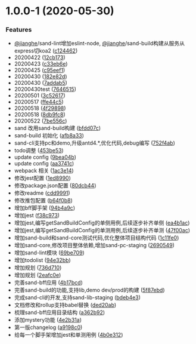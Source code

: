 <a name="1.0.0-1"></a>
# 1.0.0-1 (2020-05-30)


### Features

* [@jianghe](https://github.com/jianghe)/sand-lint增加eslint-node, [@jianghe](https://github.com/jianghe)/sand-build构建从服务从express切koa2 ([c124462](https://github.com/372623460jh/sand/commit/c124462))
* 20200422 ([12cb173](https://github.com/372623460jh/sand/commit/12cb173))
* 20200423 ([c33eb6e](https://github.com/372623460jh/sand/commit/c33eb6e))
* 20200425 ([c95eef1](https://github.com/372623460jh/sand/commit/c95eef1))
* 20200430 ([182e82d](https://github.com/372623460jh/sand/commit/182e82d))
* 20200430 ([7addab5](https://github.com/372623460jh/sand/commit/7addab5))
* 20200430test ([7646515](https://github.com/372623460jh/sand/commit/7646515))
* 20200501 ([3c52617](https://github.com/372623460jh/sand/commit/3c52617))
* 20200517 ([ffe44c5](https://github.com/372623460jh/sand/commit/ffe44c5))
* 20200518 ([4f29898](https://github.com/372623460jh/sand/commit/4f29898))
* 20200518 ([8db9fc8](https://github.com/372623460jh/sand/commit/8db9fc8))
* 20200522 ([7be556c](https://github.com/372623460jh/sand/commit/7be556c))
* sand 改用sand-build构建 ([bfdd07c](https://github.com/372623460jh/sand/commit/bfdd07c))
* sand-build 初始化 ([afb8a33](https://github.com/372623460jh/sand/commit/afb8a33))
* sand-cli支持pc和demo,升级antd4.*,优化代码,debug编写 ([752f4ab](https://github.com/372623460jh/sand/commit/752f4ab))
* todo调整 ([453be53](https://github.com/372623460jh/sand/commit/453be53))
* update config ([9bea04b](https://github.com/372623460jh/sand/commit/9bea04b))
* update config ([aa3741c](https://github.com/372623460jh/sand/commit/aa3741c))
* webpack 相关 ([1ac3e14](https://github.com/372623460jh/sand/commit/1ac3e14))
* 修改jest配置 ([1ed8990](https://github.com/372623460jh/sand/commit/1ed8990))
* 修改package.json配置 ([80dcb44](https://github.com/372623460jh/sand/commit/80dcb44))
* 修改readme ([cdd9991](https://github.com/372623460jh/sand/commit/cdd9991))
* 修改推包配置 ([b64f0b8](https://github.com/372623460jh/sand/commit/b64f0b8))
* 增加bff脚手架 ([94b4a9c](https://github.com/372623460jh/sand/commit/94b4a9c))
* 增加jest ([f38c973](https://github.com/372623460jh/sand/commit/f38c973))
* 增加jest,编写getSandBuildConfig的单侧用例,后续逐步补齐单侧 ([ea4b1ac](https://github.com/372623460jh/sand/commit/ea4b1ac))
* 增加jest,编写getSandBuildConfig的单测用例,后续逐步补齐单测 ([47f00ac](https://github.com/372623460jh/sand/commit/47f00ac))
* 增加sand-build和sand-core测试代码,优化整体项目结构代码 ([1c11fe0](https://github.com/372623460jh/sand/commit/1c11fe0))
* 增加sand-core,修改项目整体依赖,增加sand-pc-staging ([2690549](https://github.com/372623460jh/sand/commit/2690549))
* 增加sand-lint模块 ([69be709](https://github.com/372623460jh/sand/commit/69be709))
* 增加todolist ([94e32bb](https://github.com/372623460jh/sand/commit/94e32bb))
* 增加规划 ([736d710](https://github.com/372623460jh/sand/commit/736d710))
* 增加规划 ([2eafc0e](https://github.com/372623460jh/sand/commit/2eafc0e))
* 完善sand-bff应用 ([4b17bcd](https://github.com/372623460jh/sand/commit/4b17bcd))
* 完善sand-build的功能,支持lib,demo dev/prod的构建 ([5f87ebd](https://github.com/372623460jh/sand/commit/5f87ebd))
* 完成sand-cli的开发,支持sand-lib-staging ([bdeb4e3](https://github.com/372623460jh/sand/commit/bdeb4e3))
* 文档修改和rollup支持babel替换 ([ded20ab](https://github.com/372623460jh/sand/commit/ded20ab))
* 梳理sand-bff应用目录结构 ([a362b92](https://github.com/372623460jh/sand/commit/a362b92))
* 添加mystery功能 ([4e2b31a](https://github.com/372623460jh/sand/commit/4e2b31a))
* 第一版changelog ([a9198c0](https://github.com/372623460jh/sand/commit/a9198c0))
* 给每一个脚手架增加jest和单测用例 ([4b0e312](https://github.com/372623460jh/sand/commit/4b0e312))



